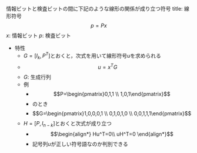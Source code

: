 情報ビットと検査ビットの間に下記のような線形の関係が成り立つ符号
title: 線形符号
$$p=Px$$
$x$: 情報ビット
$p$: 検査ビット
- 特性
	- $G=[I_k,P^T]$とおくと，次式を用いて線形符号$u$を求められる
	- $$u=x^TG$$
	- $G$: 生成行列
	- 例
		- $$P=\begin{pmatrix}0,1,1 \\ 1,0,1\end{pmatrix}$$
		- のとき
		- $$G=\begin{pmatrix}1,0,0,0,1 \\ 0,1,0,1,0 \\ 0,0,1,1,1\end{pmatrix}$$	
	- $H=[P,I_{n-k}]$とおくと次式が成り立つ
		- $$\begin{align*}
Hu^T=0\\
uH^T=0
	\end{align*}$$
		- 記号列$u$が正しい符号語なのか判別できる